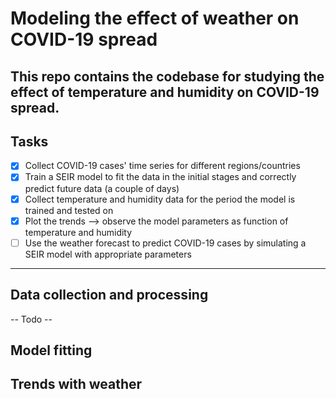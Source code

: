 # Modeling the effect of weather on COVID-19 spread
This repo contains the codebase for studying the effect of temperature and humidity on COVID-19 spread.
----------------------------------------
## Tasks
+ [X] Collect COVID-19 cases' time series for different regions/countries
+ [X] Train a SEIR model to fit the data in the initial stages and correctly predict future data (a couple of days)
+ [X] Collect temperature and humidity data for the period the model is trained and tested on
+ [X] Plot the trends --> observe the model parameters as function of temperature and humidity
+ [ ] Use the weather forecast to predict COVID-19 cases by simulating a SEIR model with appropriate parameters
-----------------------------------------
## Data collection and processing
-- Todo --

## Model fitting

## Trends with weather
